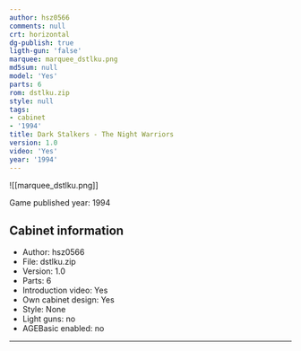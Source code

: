 ```yaml
---
author: hsz0566
comments: null
crt: horizontal
dg-publish: true
ligth-gun: 'false'
marquee: marquee_dstlku.png
md5sum: null
model: 'Yes'
parts: 6
rom: dstlku.zip
style: null
tags:
- cabinet
- '1994'
title: Dark Stalkers - The Night Warriors
version: 1.0
video: 'Yes'
year: '1994'
---
```


![[marquee_dstlku.png]]

Game published year: 1994

## Cabinet information

- Author: hsz0566
- File: dstlku.zip
- Version: 1.0
- Parts: 6
- Introduction video: Yes
- Own cabinet design: Yes
- Style: None
- Light guns: no
- AGEBasic enabled: no

---
